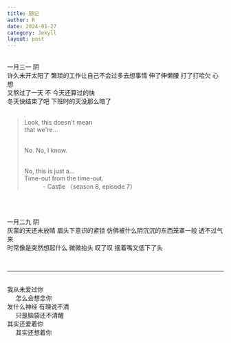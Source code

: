 ```yaml
---
title: 随记
author: R
date: 2024-01-27
category: Jekyll
layout: post
---
```



<!--This post was written on {{ site.time | date: '%B %d, %Y at %I:%M %p' }}.

This post was written on {{ "2023-05-01 11:01:00 +0800" | date: '%A, %B %d, %Y at %I:%M %p' }}
<p>
今晚有霜火, 早上要把纪元龟转掉, 5号据点可以飞遗迹 {{ "2023-05-01 10:30:00 +0800" | date: '%A, %B %d, %Y at %I:%M %p' }}.
<br>
<br>
活力之春的探险要抽掉, 然后把密藏的20/20奖励领了 {{ "2023-05-01 11:00:00 +0800" | date: '%A, %B %d, %Y at %I:%M %p' }}. </p>.-->
<p>
<br>
一月三一 阴<br>
许久未开太阳了 繁琐的工作让自己不会过多去想事情 伸了伸懒腰 打了打哈欠 心想<br>
又熬过了一天 不 今天还算过的快<br>
冬天快结束了吧 下班时的天没那么暗了<br><br>

<blockquote>
Look, this doesn't mean<br>
that we're...<br><br>

No. No, I know.<br><br>

No, this is just a...<br>
Time-out from the time-out.<br>
&nbsp;&nbsp;&nbsp;&nbsp;&nbsp;&nbsp;&nbsp;&nbsp;&nbsp;&nbsp;&nbsp;- Castle （season 8, episode 7）</blockquote>
<br>
</p>

<p>
<br>
一月二九 阴<br>
灰蒙的天还未放晴 眉头下意识的紧锁 仿佛被什么阴沉沉的东西笼罩一般 透不过气来<br>
时常像是突然想起什么 微微抬头 叹了叹 抿着嘴又低下了头
<br>
</p>
<br>

<p>
<hr>
<br>
我从未爱过你<br>
&nbsp;&nbsp;&nbsp;&nbsp;&nbsp;怎么会想念你<br>
发什么神经 有理说不清<br>
&nbsp;&nbsp;&nbsp;&nbsp;&nbsp;只是脑袋还不清醒<br>
其实还爱着你<br>
&nbsp;&nbsp;&nbsp;&nbsp;&nbsp;其实还想着你
<br>
</p>